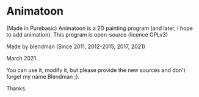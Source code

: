 # Animatoon

(Made in Purebasic)
Animatoon is a 2D painting program (and later, I hope to add animation).
This program is open-source (licence GPLv3)

Made by blendman (Since 2011, 2012-2015, 2017, 2021)

March 2021

You can use it, modify it, but please provide the new sources and don't forget my name Blendman ;).


Thanks.

 
